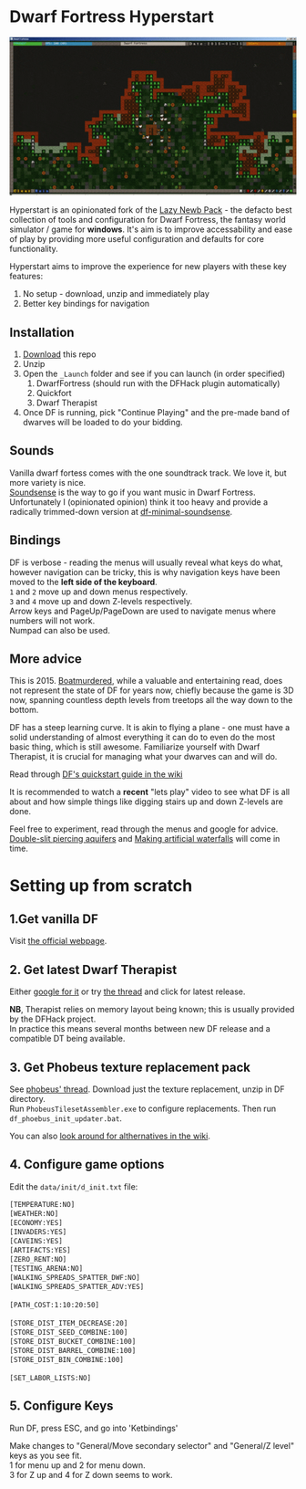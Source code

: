 # Dwarf Fortress Hyperstart

![Vanilla DF and phobeus graphic set comparison](comparison.gif?raw=true "Vanilla DF and phobeus graphic set comparison")

Hyperstart is an opinionated fork of the [Lazy Newb Pack](http://lazynewbpack.com) - the defacto best collection of tools and configuration for Dwarf Fortress, the fantasy world simulator / game for __windows__. It's aim is to improve accessability and ease of play by providing more useful configuration and defaults for core functionality.

Hyperstart aims to improve the experience for new players with these key features:

1. No setup - download, unzip and immediately play
2. Better key bindings for navigation

## Installation
1. [Download](https://github.com/Epigene/dwarf_fortress_hyperstart/archive/master.zip) this repo
2. Unzip
3. Open the `_Launch` folder and see if you can launch (in order specified)  
    1. DwarfFortress (should run with the DFHack plugin automatically)
    2. Quickfort
    3. Dwarf Therapist
4. Once DF is running, pick "Continue Playing" and the pre-made band of dwarves will be loaded to do your bidding.

## Sounds
Vanilla dwarf fortess comes with the one soundtrack track. We love it, but more variety is nice.  
[Soundsense](http://df.zweistein.cz/soundsense/) is the way to go if you want music in Dwarf Fortress.  
Unfortunately I (opinionated opinion) think it too heavy and provide a radically trimmed-down version at [df-minimal-soundsense](https://github.com/Epigene/df-minimal-soundsense).

## Bindings
DF is verbose - reading the menus will usually reveal what keys do what, however navigation can be tricky, this is why navigation keys have been moved to the __left side of the keyboard__.  
`1` and `2` move up and down menus respectively.  
`3` and `4` move up and down Z-levels respectively.  
Arrow keys and PageUp/PageDown are used to navigate menus where numbers will not work.  
Numpad can also be used.  

## More advice
This is 2015. [Boatmurdered](http://lparchive.org/Dwarf-Fortress-Boatmurdered/), while a valuable and entertaining read, does not represent the state of DF for years now, chiefly because the game is 3D now, spanning countless depth levels from treetops all the way down to the bottom.  

DF has a steep learning curve. It is akin to flying a plane - one must have a solid understanding of almost everything it can do to even do the most basic thing, which is still awesome. Familiarize yourself with Dwarf Therapist, it is crucial for managing what your dwarves can and will do.

Read through [DF's quickstart guide in the wiki](http://dwarffortresswiki.org/index.php/DF2014:Quickstart_guide)

It is recommended to watch a __recent__ "lets play" video to see what DF is all about and how simple things like digging stairs up and down Z-levels are done.  

Feel free to experiment, read through the menus and google for advice. [Double-slit piercing aquifers](http://dwarffortresswiki.org/index.php/v0.34:Double-slit_method) and [Making artificial waterfalls](http://dwarffortresswiki.org/index.php/v0.34:Waterfall) will come in time.

# Setting up from scratch
## 1.Get vanilla DF
Visit [the official webpage](http://www.bay12games.com/dwarves/).

## 2. Get latest Dwarf Therapist
Either [google for it](https://www.google.lv/?ion=1&espv=2#q=dwarf+therapist) or try [the thread](http://www.bay12forums.com/smf/index.php?PHPSESSID=9e839cc39296fbcdacb657b47a5f0c2c&topic=122968.0) and click for latest release.

__NB__, Therapist relies on memory layout being known; this is usually provided by the DFHack project.  
In practice this means several months between new DF release and a compatible DT being available.  

## 3. Get Phobeus texture replacement pack
See [phobeus' thread](http://dffd.bay12games.com/file.php?id=2430).
Download just the texture replacement, unzip in DF directory.  
Run `PhobeusTilesetAssembler.exe` to configure replacements.
Then run `df_phoebus_init_updater.bat`.

You can also [look around for althernatives in the wiki](http://dwarffortresswiki.org/index.php/DF2014:Graphics_set_repository).

## 4. Configure game options
Edit the `data/init/d_init.txt` file:

```
[TEMPERATURE:NO]
[WEATHER:NO]
[ECONOMY:YES]
[INVADERS:YES]
[CAVEINS:YES]
[ARTIFACTS:YES]
[ZERO_RENT:NO]
[TESTING_ARENA:NO]
[WALKING_SPREADS_SPATTER_DWF:NO]
[WALKING_SPREADS_SPATTER_ADV:YES]

[PATH_COST:1:10:20:50]

[STORE_DIST_ITEM_DECREASE:20]
[STORE_DIST_SEED_COMBINE:100]
[STORE_DIST_BUCKET_COMBINE:100]
[STORE_DIST_BARREL_COMBINE:100]
[STORE_DIST_BIN_COMBINE:100]

[SET_LABOR_LISTS:NO]
```
## 5. Configure Keys
Run DF, press ESC, and go into 'Ketbindings'

Make changes to "General/Move secondary selector" and "General/Z level" keys as you see fit.  
1 for menu up and 2 for menu down.  
3 for Z up and 4 for Z down seems to work.  
